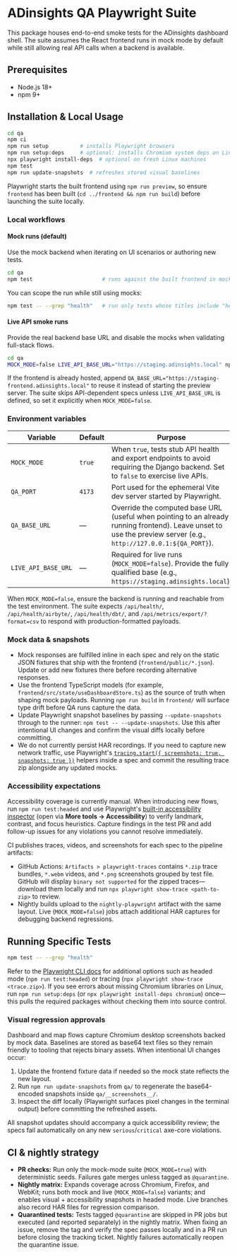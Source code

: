 # ADinsights QA Playwright Suite

This package houses end-to-end smoke tests for the ADinsights dashboard shell. The suite assumes the React frontend runs in mock mode by default while still allowing real API calls when a backend is available.

## Prerequisites
- Node.js 18+
- npm 9+

## Installation & Local Usage

```bash
cd qa
npm ci
npm run setup          # installs Playwright browsers
npm run setup:deps     # optional: installs Chromium system deps on Linux
npx playwright install-deps  # optional on fresh Linux machines
npm test
npm run update-snapshots  # refreshes stored visual baselines
```

Playwright starts the built frontend using `npm run preview`, so ensure `frontend` has been built (`cd ../frontend && npm run build`) before launching the suite locally.

### Local workflows

#### Mock runs (default)

Use the mock backend when iterating on UI scenarios or authoring new tests.

```bash
cd qa
npm test                      # runs against the built frontend in mock mode
```

You can scope the run while still using mocks:

```bash
npm test -- --grep "health"   # run only tests whose titles include "health"
```

#### Live API smoke runs

Provide the real backend base URL and disable the mocks when validating full-stack flows.

```bash
cd qa
MOCK_MODE=false LIVE_API_BASE_URL="https://staging.adinsights.local" npm test
```

If the frontend is already hosted, append `QA_BASE_URL="https://staging-frontend.adinsights.local"` to reuse it instead of starting the preview server. The suite skips API-dependent specs unless `LIVE_API_BASE_URL` is defined, so set it explicitly when `MOCK_MODE=false`.

### Environment variables

| Variable | Default | Purpose |
| --- | --- | --- |
| `MOCK_MODE` | `true` | When `true`, tests stub API health and export endpoints to avoid requiring the Django backend. Set to `false` to exercise live APIs. |
| `QA_PORT` | `4173` | Port used for the ephemeral Vite dev server started by Playwright. |
| `QA_BASE_URL` | — | Override the computed base URL (useful when pointing to an already running frontend). Leave unset to use the preview server (e.g., `http://127.0.0.1:${QA_PORT}`). |
| `LIVE_API_BASE_URL` | — | Required for live runs (`MOCK_MODE=false`). Provide the fully qualified base (e.g., `https://staging.adinsights.local`). |

When `MOCK_MODE=false`, ensure the backend is running and reachable from the test environment. The suite expects `/api/health/`, `/api/health/airbyte/`, `/api/health/dbt/`, and `/api/metrics/export/?format=csv` to respond with production-formatted payloads.

### Mock data & snapshots

- Mock responses are fulfilled inline in each spec and rely on the static JSON fixtures that ship with the frontend (`frontend/public/*.json`). Update or add new fixtures there before recording alternative responses.
- Use the frontend TypeScript models (for example, `frontend/src/state/useDashboardStore.ts`) as the source of truth when shaping mock payloads. Running `npm run build` in `frontend/` will surface type drift before QA runs capture the data.
- Update Playwright snapshot baselines by passing `--update-snapshots` through to the runner: `npm test -- --update-snapshots`. Use this after intentional UI changes and confirm the visual diffs locally before committing.
- We do not currently persist HAR recordings. If you need to capture new network traffic, use Playwright's [`tracing.start({ screenshots: true, snapshots: true })`](https://playwright.dev/docs/trace-viewer) helpers inside a spec and commit the resulting trace zip alongside any updated mocks.

### Accessibility expectations

Accessibility coverage is currently manual. When introducing new flows, run `npm run test:headed` and use Playwright's [built-in accessibility inspector](https://playwright.dev/docs/accessibility-testing) (open via **More tools → Accessibility**) to verify landmark, contrast, and focus heuristics. Capture findings in the test PR and add follow-up issues for any violations you cannot resolve immediately.

CI publishes traces, videos, and screenshots for each spec to the pipeline artifacts:

- GitHub Actions: `Artifacts > playwright-traces` contains `*.zip` trace bundles, `*.webm` videos, and `*.png` screenshots grouped by test file. GitHub will display `binary not supported` for the zipped traces—download them locally and run `npx playwright show-trace <path-to-zip>` to review.
- Nightly builds upload to the `nightly-playwright` artifact with the same layout. Live (`MOCK_MODE=false`) jobs attach additional HAR captures for debugging backend regressions.

## Running Specific Tests

```bash
npm test -- --grep "health"
```

Refer to the [Playwright CLI docs](https://playwright.dev/docs/test-cli) for additional options such as headed mode (`npm run test:headed`) or tracing (`npx playwright show-trace <trace.zip>`). If you see errors about missing Chromium libraries on Linux, run `npm run setup:deps` (or `npx playwright install-deps chromium`) once—this pulls the required packages without checking them into source control.

### Visual regression approvals

Dashboard and map flows capture Chromium desktop screenshots backed by mock data. Baselines are stored as base64 text files so
they remain friendly to tooling that rejects binary assets. When intentional UI changes occur:

1. Update the frontend fixture data if needed so the mock state reflects the new layout.
2. Run `npm run update-snapshots` from `qa/` to regenerate the base64-encoded snapshots inside `qa/__screenshots__/`.
3. Inspect the diff locally (Playwright surfaces pixel changes in the terminal output) before committing the refreshed assets.

All snapshot updates should accompany a quick accessibility review; the specs fail automatically on any new `serious`/`critical` axe-core violations.
## CI & nightly strategy

- **PR checks:** Run only the mock-mode suite (`MOCK_MODE=true`) with deterministic seeds. Failures gate merges unless tagged as `@quarantine`.
- **Nightly matrix:** Expands coverage across Chromium, Firefox, and WebKit; runs both mock and live (`MOCK_MODE=false`) variants; and enables visual + accessibility snapshots in headed mode. Live branches also record HAR files for regression comparison.
- **Quarantined tests:** Tests tagged `@quarantine` are skipped in PR jobs but executed (and reported separately) in the nightly matrix. When fixing an issue, remove the tag and verify the spec passes locally and in a PR run before closing the tracking ticket. Nightly failures automatically reopen the quarantine issue.
